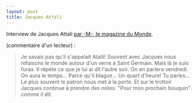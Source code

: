 ```yaml
---
layout: post
title: Jacques Attali
---
```

Interview de Jacques Attali [par -M-, le magazine du
Monde](http://www.lemonde.fr/tant-de-temps/article/2015/04/03/jacques-attali-je-reve-d-une-societe-ou-il-n-y-aurait-pas-de-retraite_4609294_4598196.html).

(commentaire d'un lecteur) :
<blockquote>
Je savais pas qu'il s'appelait Atalli! Souvent avec Jacques nous
refaisons le monde autour d'un verre à Saint Germain. Mais là je suis
furax. Il répète ce que je lui ai dit l'autre soir. On en parlera
vendredi. On aura le temps... Parce qu'il blague... Un quart d'heure!
Tu parles... Le plus souvent le patron nous met à la porte. Et sur le
trottoir Jacques continue à prendre des notes. "Pour mon prochain
bouquin" comme il dit.
</blockquote>
